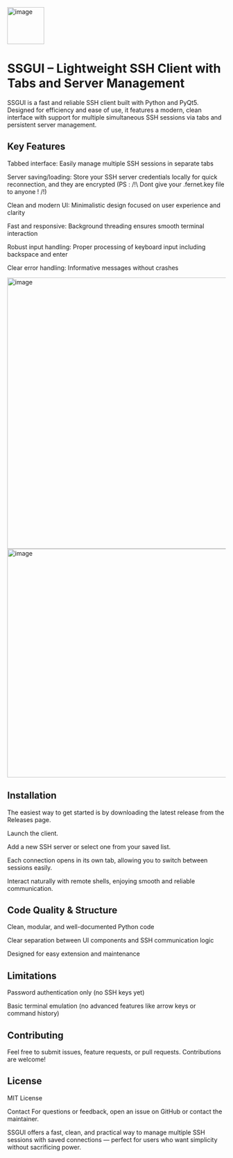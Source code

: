 <img width="85" height="85" alt="image" src="https://github.com/user-attachments/assets/605bff9e-56a5-4eca-96db-f2d5d48f59c6" />

# SSGUI – Lightweight SSH Client with Tabs and Server Management
SSGUI is a fast and reliable SSH client built with Python and PyQt5. Designed for efficiency and ease of use, it features a modern, clean interface with support for multiple simultaneous SSH sessions via tabs and persistent server management.

## Key Features
Tabbed interface: Easily manage multiple SSH sessions in separate tabs

Server saving/loading: Store your SSH server credentials locally for quick reconnection, and they are encrypted (PS : /!\ Dont give your .fernet.key file to anyone ! /!\)

Clean and modern UI: Minimalistic design focused on user experience and clarity

Fast and responsive: Background threading ensures smooth terminal interaction

Robust input handling: Proper processing of keyboard input including backspace and enter

Clear error handling: Informative messages without crashes

<img width="890" height="624" alt="image" src="https://github.com/user-attachments/assets/940aaa9f-8ce4-4d71-ac76-eba951eeae91" /> <img width="596" height="526" alt="image" src="https://github.com/user-attachments/assets/147c67de-8f86-47ab-83f0-666f113132e6" />


## Installation
The easiest way to get started is by downloading the latest release from the Releases page.

Launch the client.

Add a new SSH server or select one from your saved list.

Each connection opens in its own tab, allowing you to switch between sessions easily.

Interact naturally with remote shells, enjoying smooth and reliable communication.

## Code Quality & Structure
Clean, modular, and well-documented Python code

Clear separation between UI components and SSH communication logic

Designed for easy extension and maintenance

## Limitations
Password authentication only (no SSH keys yet)

Basic terminal emulation (no advanced features like arrow keys or command history)

## Contributing
Feel free to submit issues, feature requests, or pull requests. Contributions are welcome!

## License
MIT License

Contact
For questions or feedback, open an issue on GitHub or contact the maintainer.

SSGUI offers a fast, clean, and practical way to manage multiple SSH sessions with saved connections — perfect for users who want simplicity without sacrificing power.
